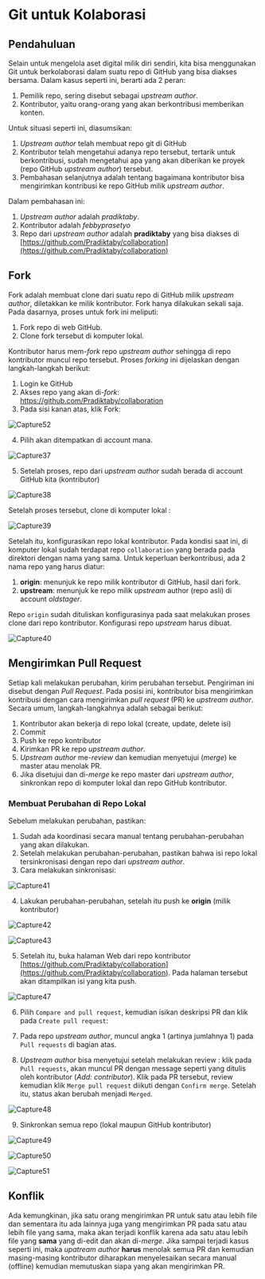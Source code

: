 # Git untuk Kolaborasi

## Pendahuluan

Selain untuk mengelola aset digital milik diri sendiri, kita bisa menggunakan Git untuk berkolaborasi dalam suatu repo di GitHub yang bisa diakses bersama. Dalam kasus seperti ini, berarti ada 2 peran:

1. Pemilik repo, sering disebut sebagai *upstream author*.
2. Kontributor, yaitu orang-orang yang akan berkontribusi memberikan konten.

Untuk situasi seperti ini, diasumsikan:

1. *Upstream author* telah membuat repo git di GitHub
2. Kontributor telah mengetahui adanya repo tersebut, tertarik untuk berkontribusi, sudah mengetahui apa yang akan diberikan ke proyek (repo GitHub *upstream author*) tersebut.
3. Pembahasan selanjutnya adalah tentang bagaimana kontributor bisa mengirimkan kontribusi ke repo GitHub milik *upstream author*.

Dalam pembahasan ini:

1. *Upstream author* adalah *pradiktaby*.
2. Kontributor adalah *febbyprasetyo*
3. Repo dari *upstream author* adalah **pradiktaby** yang bisa diakses di [https://github.com/Pradiktaby/collaboration](https://github.com/Pradiktaby/collaboration)

## Fork

Fork adalah membuat clone dari suatu repo di GitHub milik *upstream author*, diletakkan ke milik kontributor. Fork hanya dilakukan sekali saja. Pada dasarnya, proses untuk fork ini meliputi:

1. Fork repo di web GitHub.
2. Clone fork tersebut di komputer lokal.

Kontributor harus mem-*fork* repo *upstream author* sehingga di repo kontributor muncul repo tersebut. Proses *forking* ini dijelaskan dengan langkah-langkah berikut:

1. Login ke GitHub
2. Akses repo yang akan di-*fork*: https://github.com/Pradiktaby/collaboration
3. Pada sisi kanan atas, klik Fork:

![Capture52](https://user-images.githubusercontent.com/127824845/225033237-d6ce1722-9021-47b3-ab64-00fdd2a12699.PNG)

4. Pilih akan ditempatkan di account mana.

![Capture37](https://user-images.githubusercontent.com/127824845/225033155-ec2b98bd-a172-4be8-a7f4-725877abe8be.PNG)

5. Setelah proses, repo dari *upstream author* sudah berada di account GitHub kita (kontributor)

![Capture38](https://user-images.githubusercontent.com/127824845/225033161-cd9abe31-e526-4138-9a7a-7d6b7a1c7487.PNG)

Setelah proses tersebut, clone di komputer lokal :

![Capture39](https://user-images.githubusercontent.com/127824845/225033165-bb4a434c-3609-49dd-9cc0-c03aa806e51a.PNG)

Setelah itu, konfigurasikan repo lokal kontributor. Pada kondisi saat ini, di komputer lokal sudah terdapat repo `collaboration` yang berada pada direktori dengan nama yang sama. Untuk keperluan berkontribusi, ada 2 nama repo yang harus diatur:

  1. **origin**: menunjuk ke repo milik kontributor di GitHub, hasil dari fork.
  2. **upstream**: menunjuk ke repo milik *upstream* author (repo asli) di account *oldstager*.

Repo `origin` sudah dituliskan konfigurasinya pada saat melakukan proses clone dari repo kontributor. Konfigurasi repo *upstream* harus dibuat.

![Capture40](https://user-images.githubusercontent.com/127824845/225033170-6e70f6ab-8972-4849-b066-6be06959ac30.PNG)

## Mengirimkan Pull Request 

Setiap kali melakukan perubahan, kirim perubahan tersebut. Pengiriman ini disebut dengan *Pull Request*. Pada posisi ini, kontributor bisa mengirimkan kontribusi dengan cara mengirimkan *pull request* (PR) ke *upstream author*. Secara umum, langkah-langkahnya adalah sebagai berikut:

1. Kontributor akan bekerja di repo lokal (create, update, delete isi)
2. Commit
3. Push ke repo kontributor
4. Kirimkan PR ke repo *upstream author*.
5. *Upstream author* me-*review* dan kemudian menyetujui (*merge*) ke master atau menolak PR.
6. Jika disetujui dan di-*merge* ke repo master dari *upstream author*, sinkronkan repo di komputer lokal dan repo GitHub kontributor.

### Membuat Perubahan di Repo Lokal

Sebelum melakukan perubahan, pastikan:

1. Sudah ada koordinasi secara manual tentang perubahan-perubahan yang akan dilakukan.
2. Setelah melakukan perubahan-perubahan, pastikan bahwa isi repo lokal tersinkronisasi dengan repo dari *upstream author*.
3. Cara melakukan sinkronisasi:

![Capture41](https://user-images.githubusercontent.com/127824845/225033172-0c0c0ff5-3c3f-47f7-bef5-539ed4df295e.PNG)

4. Lakukan perubahan-perubahan, setelah itu push ke **origin** (milik kontributor)

![Capture42](https://user-images.githubusercontent.com/127824845/225033184-05a13504-8928-4563-9361-7b9cf9f46ff7.PNG)

![Capture43](https://user-images.githubusercontent.com/127824845/225033193-f55d578c-c70c-4692-bfb7-29639ba9cc67.PNG)

5. Setelah itu, buka halaman Web dari repo kontributor [https://github.com/Pradiktaby/collaboration](https://github.com/Pradiktaby/collaboration). Pada halaman tersebut akan ditampilkan isi yang kita push.

![Capture47](https://user-images.githubusercontent.com/127824845/225033208-4e4b435b-8ade-49d4-a86e-fe5172c61ba8.PNG)

6. Pilih ```Compare and pull request```, kemudian isikan deskripsi PR dan klik pada ```Create pull request```:

7. Pada repo *upstream author*, muncul angka 1 (artinya jumlahnya 1) pada ```Pull requests``` di bagian atas.

8. *Upstream author* bisa menyetujui setelah melakukan review : klik pada ```Pull requests```, akan muncul PR dengan message seperti yang ditulis oleh kontributor (*Add: contributor*). Klik pada PR tersebut, review kemudian klik ```Merge pull request``` diikuti dengan ```Confirm merge```. Setelah itu, status akan berubah menjadi ```Merged```.

![Capture48](https://user-images.githubusercontent.com/127824845/225033217-416ac415-6a40-4295-9565-5c1331c49cb3.PNG)

9. Sinkronkan semua repo (lokal maupun GitHub kontributor)

![Capture49](https://user-images.githubusercontent.com/127824845/225033223-412b2b3d-26a8-465c-a1b7-efa281bc489d.PNG)

![Capture50](https://user-images.githubusercontent.com/127824845/225033228-b583d4a1-4a90-4be3-95d0-81c63290200c.PNG)

![Capture51](https://user-images.githubusercontent.com/127824845/225033233-40f0b690-0cc9-4de8-8414-f600aefd6186.PNG)

## Konflik

Ada kemungkinan, jika satu orang mengirimkan PR untuk satu atau lebih file dan sementara itu ada lainnya juga yang mengirimkan PR pada satu atau lebih file yang sama, maka akan terjadi konflik karena ada satu atau lebih file yang **sama** yang di-edit dan akan di-*merge*. Jika sampai terjadi kasus seperti ini, maka *upatream author* **harus** menolak semua PR dan kemudian masing-masing kontributor diharapkan menyelesaikan secara manual (offline) kemudian memutuskan siapa yang akan mengirimkan PR.